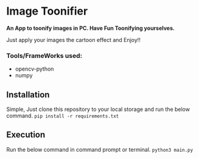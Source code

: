 # Image Toonifier
**An App to toonify images in PC. Have Fun Toonifying yourselves.**

Just apply your images the cartoon effect and Enjoy!!

### Tools/FrameWorks used:
 - opencv-python
 - numpy

## Installation
Simple, Just clone this repository to your local storage and run the below command.
` pip install -r requirements.txt `

## Execution
Run the below command in command prompt or terminal.
`python3 main.py`
